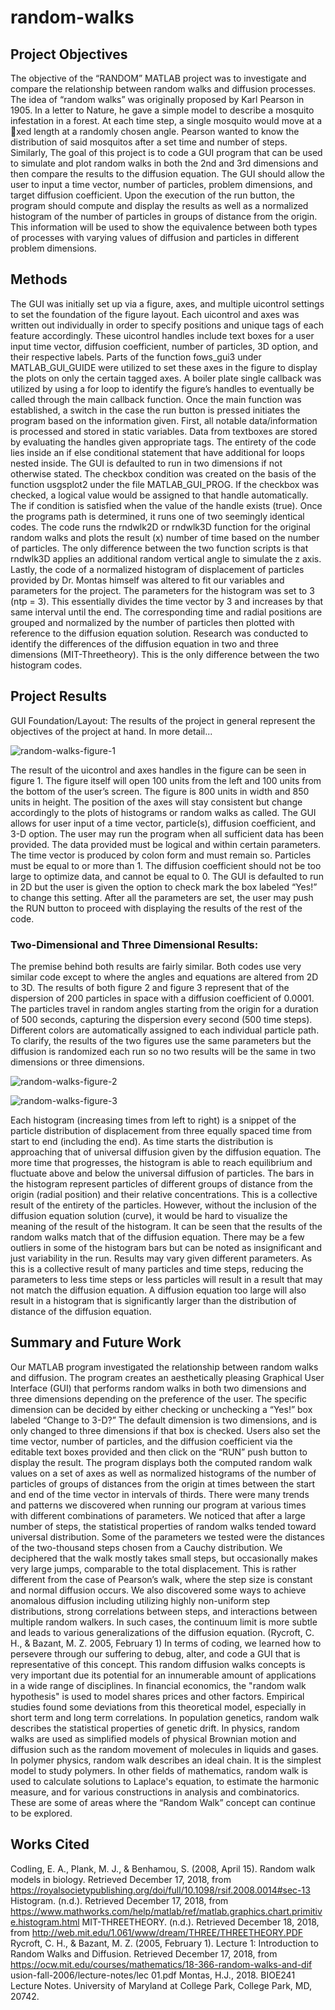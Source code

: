 # random-walks

## Project Objectives
The objective of the “RANDOM” MATLAB project was to investigate and compare the
relationship between random walks and diffusion processes. The idea of “random walks” was
originally proposed by Karl Pearson in 1905. In a letter to Nature, he gave a simple model to
describe a mosquito infestation in a forest. At each time step, a single mosquito would move at
a xed length at a randomly chosen angle. Pearson wanted to know the distribution of said
mosquitos after a set time and number of steps. Similarly, The goal of this project is to code a
GUI program that can be used to simulate and plot random walks in both the 2nd and 3rd
dimensions and then compare the results to the diffusion equation. The GUI should allow the
user to input a time vector, number of particles, problem dimensions, and target diffusion
coefficient. Upon the execution of the run button, the program should compute and display the
results as well as a normalized histogram of the number of particles in groups of distance from
the origin. This information will be used to show the equivalence between both types of
processes with varying values of diffusion and particles in different problem dimensions.

## Methods
The GUI was initially set up via a figure, axes, and multiple uicontrol settings to set the
foundation of the figure layout. Each uicontrol and axes was written out individually in order to
specify positions and unique tags of each feature accordingly. These uicontrol handles include
text boxes for a user input time vector, diffusion coefficient, number of particles, 3D option, and
their respective labels. Parts of the function fows_gui3 under MATLAB_GUI_GUIDE were
utilized to set these axes in the figure to display the plots on only the certain tagged axes. A
boiler plate single callback was utilized by using a for loop to identify the figure’s handles to
eventually be called through the main callback function. Once the main function was
established, a switch in the case the run button is pressed initiates the program based on the
information given. First, all notable data/information is processed and stored in static variables.
Data from textboxes are stored by evaluating the handles given appropriate tags. The entirety of
the code lies inside an if else conditional statement that have additional for loops nested inside.
The GUI is defaulted to run in two dimensions if not otherwise stated. The checkbox condition
was created on the basis of the function usgsplot2 under the file MATLAB_GUI_PROG. If the
checkbox was checked, a logical value would be assigned to that handle automatically. The if
condition is satisfied when the value of the handle exists (true). Once the programs path is
determined, it runs one of two seemingly identical codes. The code runs the rndwlk2D or
rndwlk3D function for the original random walks and plots the result (x) number of time based on
the number of particles. The only difference between the two function scripts is that rndwlk3D
applies an additional random vertical angle to simulate the z axis. Lastly, the code of a
normalized histogram of displacement of particles provided by Dr. Montas himself was altered to
fit our variables and parameters for the project. The parameters for the histogram was set to 3
(ntp = 3). This essentially divides the time vector by 3 and increases by that same interval until
the end. The corresponding time and radial positions are grouped and normalized by the
number of particles then plotted with reference to the diffusion equation solution. Research was
conducted to identify the differences of the diffusion equation in two and three dimensions
(MIT-Threetheory). This is the only difference between the two histogram codes.

## Project Results
GUI Foundation/Layout:
The results of the project in general represent the objectives of the project at hand. In
more detail...

![random-walks-figure-1](https://user-images.githubusercontent.com/100963461/197039034-8613e824-94c3-4a68-8a27-179ca63b490c.JPG)

The result of the uicontrol and axes handles in the figure can be seen in figure 1. The figure itself will open 100
units from the left and 100 units from the bottom of the user’s screen. The figure is 800 units in width and 850 units in
height. The position of the axes will stay consistent but change accordingly to the plots of histograms or random walks as
called. The GUI allows for user input of a time vector, particle(s), diffusion coefficient, and 3-D option. The user
may run the program when all sufficient data has been provided. The data provided must be logical and within
certain parameters. The time vector is produced by colon form and must remain so. Particles must be equal to or more
than 1. The diffusion coefficient should not be too large to optimize data, and cannot be equal to 0. The GUI is
defaulted to run in 2D but the user is given the option to check mark the box labeled “Yes!” to
change this setting. After all the parameters are set, the user may push the RUN button to
proceed with displaying the results of the rest of the code.

### Two-Dimensional and Three Dimensional Results:
The premise behind both results are fairly similar. Both codes use very similar code
except to where the angles and equations are altered from 2D to 3D. The results of both figure 2
and figure 3 represent that of the dispersion of 200 particles in space with a diffusion coefficient
of 0.0001. The particles travel in random angles starting from the origin for a duration of 500
seconds, capturing the dispersion every second (500 time steps). Different colors are
automatically assigned to each individual particle path. To clarify, the results of the two figures
use the same parameters but the diffusion is randomized each run so no two results will be the
same in two dimensions or three dimensions.

![random-walks-figure-2](https://user-images.githubusercontent.com/100963461/197039139-b00b76cd-f56c-44fb-804b-378e8c05593a.JPG)

![random-walks-figure-3](https://user-images.githubusercontent.com/100963461/197039149-f27ab624-fca9-4be5-89db-0309716d2287.JPG)


Each histogram (increasing times from left to right) is a snippet of the particle distribution
of displacement from three equally spaced time from start to end (including the end). As time
starts the distribution is approaching that of universal diffusion given by the diffusion equation.
The more time that progresses, the histogram is able to reach equilibrium and fluctuate above
and below the universal diffusion of particles.
The bars in the histogram represent particles of different groups of distance from the
origin (radial position) and their relative concentrations. This is a collective result of the entirety
of the particles. However, without the inclusion of the diffusion equation solution (curve), it would
be hard to visualize the meaning of the result of the histogram. It can be seen that the results of
the random walks match that of the diffusion equation. There may be a few outliers in some of
the histogram bars but can be noted as insignificant and just variability in the run. Results may
vary given different parameters. As this is a collective result of many particles and time steps,
reducing the parameters to less time steps or less particles will result in a result that may not
match the diffusion equation. A diffusion equation too large will also result in a histogram that is
significantly larger than the distribution of distance of the diffusion equation.


## Summary and Future Work
Our MATLAB program investigated the relationship between random walks and
diffusion. The program creates an aesthetically pleasing Graphical User Interface (GUI) that
performs random walks in both two dimensions and three dimensions depending on the
preference of the user. The specific dimension can be decided by either checking or
unchecking a “Yes!” box labeled “Change to 3-D?” The default dimension is two dimensions,
and is only changed to three dimensions if that box is checked. Users also set the time vector,
number of particles, and the diffusion coefficient via the editable text boxes provided and then
click on the “RUN” push button to display the result. The program displays both the computed
random walk values on a set of axes as well as normalized histograms of the number of
particles of groups of distances from the origin at times between the start and end of the time
vector in intervals of thirds.
There were many trends and patterns we discovered when running our program at
various times with different combinations of parameters. We noticed that after a large number
of steps, the statistical properties of random walks tended toward universal distribution. Some
of the parameters we tested were the distances of the two-thousand steps chosen from a
Cauchy distribution. We deciphered that the walk mostly takes small steps, but occasionally
makes very large jumps, comparable to the total displacement. This is rather different from the
case of Pearson’s walk, where the step size is constant and normal diffusion occurs. We also
discovered some ways to achieve anomalous diffusion including utilizing highly non-uniform
step distributions, strong correlations between steps, and interactions between multiple random
walkers. In such cases, the continuum limit is more subtle and leads to various generalizations
of the diffusion equation. (Rycroft, C. H., & Bazant, M. Z. 2005, February 1)
In terms of coding, we learned how to persevere through our suffering to debug, alter, and code
a GUI that is representative of this concept.
This random diffusion walks concepts is very important due its potential for an
innumerable amount of applications in a wide range of disciplines. In financial economics, the
"random walk hypothesis" is used to model shares prices and other factors. Empirical studies
found some deviations from this theoretical model, especially in short term and long term
correlations. In population genetics, random walk describes the statistical properties of genetic
drift. In physics, random walks are used as simplified models of physical Brownian motion and
diffusion such as the random movement of molecules in liquids and gases. In polymer physics,
random walk describes an ideal chain. It is the simplest model to study polymers. In other fields
of mathematics, random walk is used to calculate solutions to Laplace's equation, to estimate
the harmonic measure, and for various constructions in analysis and combinatorics. These are
some of areas where the “Random Walk” concept can continue to be explored.


## Works Cited
Codling, E. A., Plank, M. J., & Benhamou, S. (2008, April 15). Random walk models in biology. Retrieved
December 17, 2018, from https://royalsocietypublishing.org/doi/full/10.1098/rsif.2008.0014#sec-13
Histogram. (n.d.). Retrieved December 17, 2018, from
https://www.mathworks.com/help/matlab/ref/matlab.graphics.chart.primitive.histogram.html
MIT-THREETHEORY. (n.d.). Retrieved December 18, 2018, from
http://web.mit.edu/1.061/www/dream/THREE/THREETHEORY.PDF
Rycroft, C. H., & Bazant, M. Z. (2005, February 1). Lecture 1: Introduction to Random Walks
and Diffusion. Retrieved December 17, 2018, from
https://ocw.mit.edu/courses/mathematics/18-366-random-walks-and-dif usion-fall-2006/lecture-notes/lec
01.pdf
Montas, H.J., 2018. BIOE241 Lecture Notes. University of Maryland at College Park, College Park, MD,
20742.
